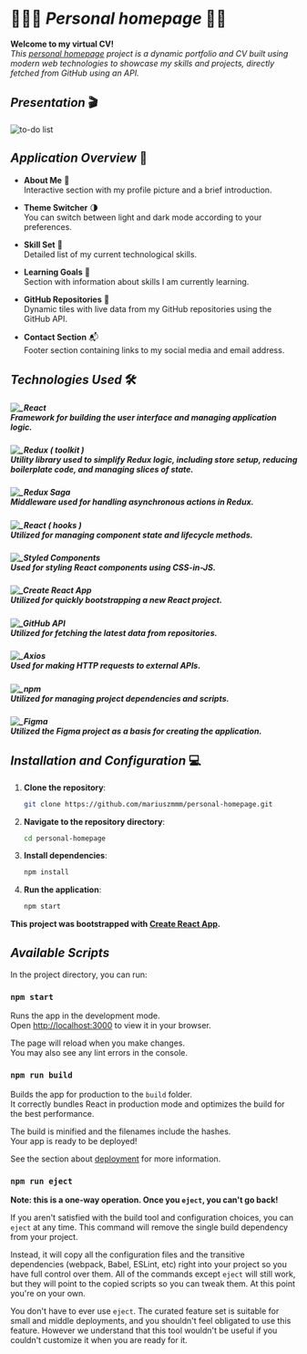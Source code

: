 # 🙋🏻‍♂️ _Personal homepage_ 🚀🌟

**Welcome to my virtual CV!**  
_This [personal homepage](https://myprojects.pl/) project is a dynamic portfolio and CV built using modern web technologies to showcase my skills and projects, directly fetched from GitHub using an API._

## _Presentation_ 🎬

![to-do list](/assets/presentation.gif)

## _Application Overview_ 👀

- **About Me** 📸  
  Interactive section with my profile picture and a brief introduction.

- **Theme Switcher** 🌗  
  You can switch between light and dark mode according to your preferences.

- **Skill Set** 💼  
  Detailed list of my current technological skills.

- **Learning Goals** 🎯  
  Section with information about skills I am currently learning.

- **GitHub Repositories** 📂  
  Dynamic tiles with live data from my GitHub repositories using the GitHub API.

- **Contact Section** 📬  
  Footer section containing links to my social media and email address.

## _Technologies Used_ 🛠️

##### ![_React](https://img.shields.io/badge/React-4dd8ff?style=plastic&logo=react&logoColor=4dd8ff&labelColor=121212)<br>Framework for building the user interface and managing application logic.

##### ![_Redux ( toolkit )](<https://img.shields.io/badge/Redux_(_toolkit_)-7033cc?style=plastic&logo=redux&logoColor=895cd6&labelColor=121212>)<br>Utility library used to simplify Redux logic, including store setup, reducing boilerplate code, and managing slices of state.

##### ![_Redux Saga](https://img.shields.io/badge/Redux_Saga-76E34F?style=plastic&logo=reduxsaga&logoColor=76E34F&labelColor=121212)<br>Middleware used for handling asynchronous actions in Redux.

##### ![_React ( hooks )](<https://img.shields.io/badge/React_(_hooks_)-4dd8ff?style=plastic&logo=react&logoColor=4dd8ff&labelColor=121212>)<br>Utilized for managing component state and lifecycle methods.

##### ![_Styled Components](https://img.shields.io/badge/Styled%20Components-F91F68?style=plastic&logo=styledcomponents&logoColor=fa3879&labelColor=121212)<br>Used for styling React components using CSS-in-JS.

##### ![_Create React App](https://img.shields.io/badge/Create_React_App-4dd8ff?style=plastic&logo=create-react-app&logoColor=4dd8ff&labelColor=121212)<br>Utilized for quickly bootstrapping a new React project.

##### ![_GitHub API](https://img.shields.io/badge/GitHub_API-1f1f1f?style=plastic&logo=github&logoColor=fff&labelColor=121212)<br>Utilized for fetching the latest data from repositories.

##### ![_Axios](https://img.shields.io/badge/Axios-7033cc?style=plastic&logo=axios&logoColor=8253df&labelColor=121212)<br>Used for making HTTP requests to external APIs.

##### ![_npm](https://img.shields.io/badge/npm-d00908?style=plastic&logo=npm&logoColor=f00909&labelColor=121212)<br>Utilized for managing project dependencies and scripts.

##### ![_Figma](https://img.shields.io/badge/Figma-f25425?style=plastic&logo=figma&logoColor=f25425&labelColor=121212)<br>Utilized the Figma project as a basis for creating the application.

## _Installation and Configuration_ 💻

1. **Clone the repository**:
   ```bash
   git clone https://github.com/mariuszmmm/personal-homepage.git
   ```
2. **Navigate to the repository directory**:
   ```bash
   cd personal-homepage
   ```
3. **Install dependencies**:
   ```bash
   npm install
   ```
4. **Run the application**:
   ```bash
   npm start
   ```

**This project was bootstrapped with [Create React App](https://github.com/facebook/create-react-app).**

## _Available Scripts_

In the project directory, you can run:

### `npm start`

Runs the app in the development mode.\
Open [http://localhost:3000](http://localhost:3000) to view it in your browser.

The page will reload when you make changes.\
You may also see any lint errors in the console.

### `npm run build`

Builds the app for production to the `build` folder.\
It correctly bundles React in production mode and optimizes the build for the best performance.

The build is minified and the filenames include the hashes.\
Your app is ready to be deployed!

See the section about [deployment](https://facebook.github.io/create-react-app/docs/deployment) for more information.

### `npm run eject`

**Note: this is a one-way operation. Once you `eject`, you can't go back!**

If you aren't satisfied with the build tool and configuration choices, you can `eject` at any time. This command will remove the single build dependency from your project.

Instead, it will copy all the configuration files and the transitive dependencies (webpack, Babel, ESLint, etc) right into your project so you have full control over them. All of the commands except `eject` will still work, but they will point to the copied scripts so you can tweak them. At this point you're on your own.

You don't have to ever use `eject`. The curated feature set is suitable for small and middle deployments, and you shouldn't feel obligated to use this feature. However we understand that this tool wouldn't be useful if you couldn't customize it when you are ready for it.
